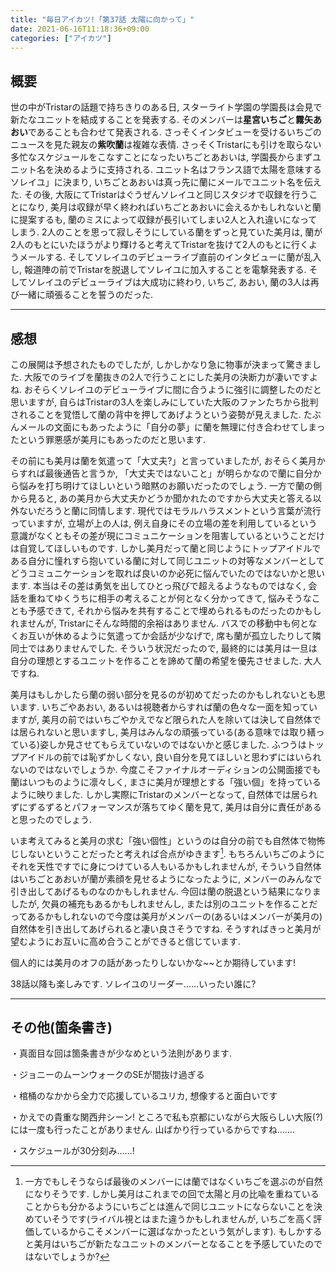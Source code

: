 ```yaml
---
title: "毎日アイカツ!「第37話 太陽に向かって」"
date: 2021-06-16T11:18:36+09:00
categories: ["アイカツ"]
---
```

## 概要

世の中がTristarの話題で持ちきりのある日, スターライト学園の学園長は会見で新たなユニットを結成することを発表する. そのメンバーは**星宮いちご**と**霧矢あおい**であることも合わせて発表される. さっそくインタビューを受けるいちごのニュースを見た親友の**紫吹蘭**は複雑な表情. さっそくTristarにも引けを取らない多忙なスケジュールをこなすことになったいちごとあおいは, 学園長からまずユニット名を決めるように支持される. ユニット名はフランス語で太陽を意味するソレイユ」に決まり, いちごとあおいは真っ先に蘭にメールでユニット名を伝えた. その後, 大阪にてTristarはぐうぜんソレイユと同じスタジオで収録を行うことになり, 美月は収録が早く終わればいちごとあおいに会えるかもしれないと蘭に提案するも, 蘭のミスによって収録が長引いてしまい2人と入れ違いになってしまう. 2人のことを思って寂しそうにしている蘭をずっと見ていた美月は, 蘭が2人のもとにいたほうがより輝けると考えてTristarを抜けて2人のもとに行くようメールする. そしてソレイユのデビューライブ直前のインタビューに蘭が乱入し, 報道陣の前でTristarを脱退してソレイユに加入することを電撃発表する. そしてソレイユのデビューライブは大成功に終わり, いちご, あおい, 蘭の3人は再び一緒に頑張ることを誓うのだった.

***

## 感想

この展開は予想されたものでしたが, しかしかなり急に物事が決まって驚きました. 大阪でのライブを蘭抜きの2人で行うことにした美月の決断力が凄いですよね. おそらくソレイユのデビューライブに間に合うように強引に調整したのだと思いますが, 自らはTristarの3人を楽しみにしていた大阪のファンたちから批判されることを覚悟して蘭の背中を押してあげようという姿勢が見えました. たぶんメールの文面にもあったように「自分の夢」に蘭を無理に付き合わせてしまったという罪悪感が美月にもあったのだと思います.

その前にも美月は蘭を気遣って「大丈夫?」と言っていましたが, おそらく美月からすれば最後通告と言うか, 「大丈夫ではないこと」が明らかなので蘭に自分から悩みを打ち明けてほしいという暗黙のお願いだったのでしょう. 一方で蘭の側から見ると, あの美月から大丈夫かどうか聞かれたのですから大丈夫と答える以外ないだろうと蘭に同情します. 現代ではモラルハラスメントという言葉が流行っていますが, 立場が上の人は, 例え自身にその立場の差を利用しているという意識がなくともその差が現にコミュニケーションを阻害しているということだけは自覚してほしいものです. しかし美月だって蘭と同じようにトップアイドルである自分に憧れすら抱いている蘭に対して同じユニットの対等なメンバーとしてどうコミュニケーションを取れば良いのか必死に悩んでいたのではないかと思います. 本当はその差は勇気を出してひとっ飛びで超えるようなものではなく, 会話を重ねてゆくうちに相手の考えることが何となく分かってきて, 悩みそうなことも予感できて, それから悩みを共有することで埋められるものだったのかもしれませんが, Tristarにそんな時間的余裕はありません. バスでの移動中も何となくお互いが休めるように気遣ってか会話が少なげで, 席も蘭が孤立したりして隣同士ではありませんでした. そういう状況だったので, 最終的には美月は一旦は自分の理想とするユニットを作ることを諦めて蘭の希望を優先させました. 大人ですね.

美月はもしかしたら蘭の弱い部分を見るのが初めてだったのかもしれないとも思います. いちごやあおい, あるいは視聴者からすれば蘭の色々な一面を知っていますが, 美月の前ではいちごやかえでなど限られた人を除いては決して自然体では居られないと思いますし, 美月はみんなの頑張っている(ある意味では取り繕っている)姿しか見させてもらえていないのではないかと感じました. ふつうはトップアイドルの前では恥ずかしくない, 良い自分を見てほしいと思わずにはいられないのではないでしょうか. 今度こそファイナルオーディションの公開面接でも蘭はいつものように凛々しく, まさに美月が理想とする「強い個」を持っているように映りました. しかし実際にTristarのメンバーとなって, 自然体では居られずにずるずるとパフォーマンスが落ちてゆく蘭を見て, 美月は自分に責任があると思ったのでしょう.

いま考えてみると美月の求む「強い個性」というのは自分の前でも自然体で物怖じしないということだったと考えれば合点がゆきます[^footnote_1]. もちろんいちごのようにそれを天性ですでに身につけている人もいるかもしれませんが, そういう自然体はいちごとあおいが蘭が素顔を見せるようになったように, メンバーのみんなで引き出してあげるものなのかもしれません. 今回は蘭の脱退という結果になりましたが, 欠員の補充もあるかもしれませんし, または別のユニットを作ることだってあるかもしれないので今度は美月がメンバーの(あるいはメンバーが美月の)自然体を引き出してあげられると凄い良さそうですね. そうすればきっと美月が望むようにお互いに高め合うことができると信じています.

個人的には美月のオフの話があったりしないかな~~とか期待しています!

38話以降も楽しみです. ソレイユのリーダー……いったい誰に?

***

## その他(箇条書き)

・真面目な回は箇条書きが少なめという法則があります.

・ジョニーのムーンウォークのSEが間抜け過ぎる

・棺桶のなかから全力で応援しているユリカ, 想像すると面白いです

・かえでの貴重な関西弁シーン! ところで私も京都にいながら大阪らしい大阪(?)には一度も行ったことがありません. 山ばかり行っているからですね…….

・スケジュールが30分刻み……!

[^footnote_1]: 一方でもしそうならば最後のメンバーには蘭ではなくいちごを選ぶのが自然になりそうです. しかし美月はこれまでの回で太陽と月の比喩を重ねていることからも分かるようにいちごとは進んで同じユニットにならないことを決めていそうです(ライバル視とはまた違うかもしれませんが, いちごを高く評価しているからこそメンバーに選ばなかったという気がします). もしかすると美月はいちごが新たなユニットのメンバーとなることを予感していたのではないでしょうか?
